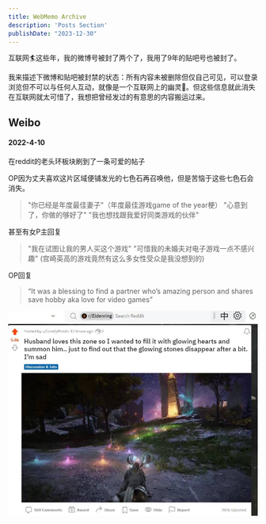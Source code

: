 ```yaml
---
title: WebMemo Archive
description: 'Posts Section'
publishDate: "2023-12-30"
---
```




互联网:surfer:这些年，我的微博号被封了两个了，我用了9年的贴吧号也被封了。

我来描述下微博和贴吧被封禁的状态：所有内容未被删除但仅自己可见，可以登录浏览但不可以与任何人互动，就像是一个互联网上的幽灵:ghost:。但这些信息就此消失在互联网就太可惜了，我想把曾经发过的有意思的内容搬运过来。

## Weibo

#### 2022-4-10

在reddit的老头环板块刷到了一条可爱的帖子

OP因为丈夫喜欢这片区域便铺发光的七色石再召唤他，但是苦恼于这些七色石会消失。

> "你已经是年度最佳妻子"（年度最佳游戏game of the year梗）
> "心意到了，你做的够好了"
> "我也想找跟我爱好同类游戏的伙伴"

甚至有女P主回复

> "我在试图让我的男人买这个游戏"
> "可惜我的未婚夫对电子游戏一点不感兴趣"
> (宫崎英高的游戏竟然有这么多女性受众是我没想到的)

OP回复

> “It was a blessing to find a partner who’s amazing person and shares save hobby aka love for video games”

![c4cf68b2b18c68cc0f9f6ff05d7f4b3](./assets/c4cf68b2b18c68cc0f9f6ff05d7f4b3.jpg)
